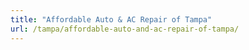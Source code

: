 ```yaml
---
title: "Affordable Auto & AC Repair of Tampa"
url: /tampa/affordable-auto-and-ac-repair-of-tampa/
---
```

